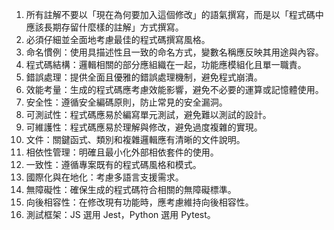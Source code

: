 1. 所有註解不要以「現在為何要加入這個修改」的語氣撰寫，而是以「程式碼中應該長期存留什麼樣的註解」方式撰寫。
2. 必須仔細並全面地考慮最佳的程式碼撰寫風格。
3. 命名慣例：使用具描述性且一致的命名方式，變數名稱應反映其用途與內容。
4. 程式碼結構：邏輯相關的部分應組織在一起，功能應模組化且單一職責。
5. 錯誤處理：提供全面且優雅的錯誤處理機制，避免程式崩潰。
6. 效能考量：生成的程式碼應考慮效能影響，避免不必要的運算或記憶體使用。
7. 安全性：遵循安全編碼原則，防止常見的安全漏洞。
8. 可測試性：程式碼應易於編寫單元測試，避免難以測試的設計。
9. 可維護性：程式碼應易於理解與修改，避免過度複雜的實現。
10. 文件：關鍵函式、類別和複雜邏輯應有清晰的文件說明。
11. 相依性管理：明確且最小化外部相依套件的使用。
12. 一致性：遵循專案既有的程式碼風格和模式。
13. 國際化與在地化：考慮多語言支援需求。
14. 無障礙性：確保生成的程式碼符合相關的無障礙標準。
15. 向後相容性：在修改現有功能時，應考慮維持向後相容性。
16. 測試框架：JS 選用 Jest，Python 選用 Pytest。
